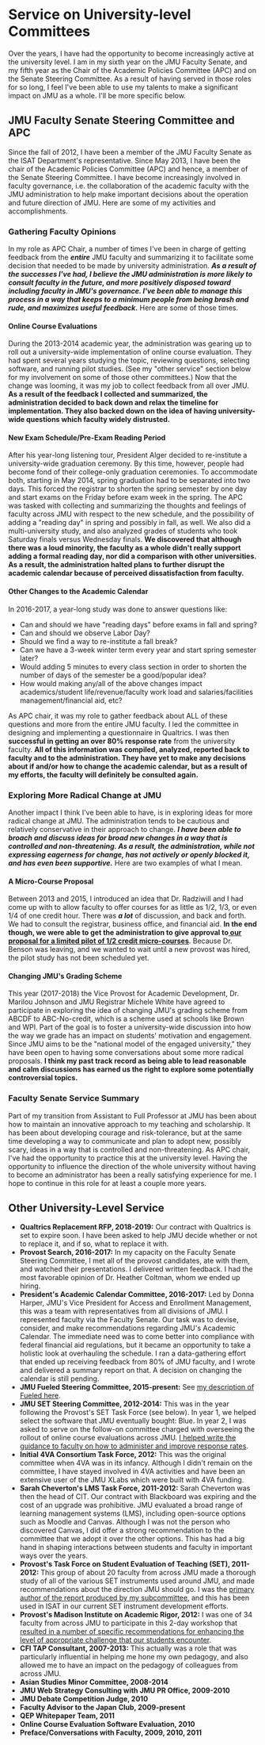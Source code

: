 # Service on University-level Committees

Over the years, I have had the opportunity to become increasingly active at the university level. I am in my sixth year on the JMU Faculty Senate, and my fifth year as the Chair of the Academic Policies Committee (APC) and on the Senate Steering Committee. As a result of having served in those roles for so long, I feel I've been able to use my talents to make a significant impact on JMU as a whole. I'll be more specific below.

## JMU Faculty Senate Steering Committee and APC

Since the fall of 2012, I have been a member of the JMU Faculty Senate as the ISAT Department's representative. Since May 2013, I have been the chair of the Academic Policies Committee (APC) and hence, a member of the Senate Steering Committee. I have become increasingly involved in faculty governance, i.e. the collaboration of the academic faculty with the JMU administration to help make important decisions about the operation and future direction of JMU. Here are some of my activities and accomplishments.

### Gathering Faculty Opinions

In my role as APC Chair, a number of times I've been in charge of getting feedback from the **_entire_** JMU faculty and summarizing it to facilitate some decision that needed to be made by university administration. **_As a result of the successes I've had, I believe the JMU administration is more likely to consult faculty in the future, and more positively disposed toward including faculty in JMU's governance. I've been able to manage this process in a way that keeps to a minimum people from being brash and rude, and maximizes useful feedback._** Here are some of those times.

#### Online Course Evaluations

During the 2013-2014 academic year, the administration was gearing up to roll out a university-wide implementation of online course evaluation. They had spent several years studying the topic, reviewing questions, selecting software, and running pilot studies. (See my "other service" section below for my involvement on some of those other committees.) Now that the change was looming, it was my job to collect feedback from all over JMU. **As a result of the feedback I collected and summarized, the administration decided to back down and relax the timeline for implementation. They also backed down on the idea of having university-wide questions which faculty widely distrusted.**

#### New Exam Schedule/Pre-Exam Reading Period

After his year-long listening tour, President Alger decided to re-institute a university-wide graduation ceremony. By this time, however, people had become fond of their college-only graduation ceremonies. To accommodate both, starting in May 2014, spring graduation had to be separated into two days. This forced the registrar to shorten the spring semester by one day and start exams on the Friday before exam week in the spring. The APC was tasked with collecting and summarizing the thoughts and feelings of faculty across JMU with respect to the new schedule, and the possibility of adding a "reading day" in spring and possibly in fall, as well. We also did a multi-university study, and also analyzed grades of students who took Saturday finals versus Wednesday finals. **We discovered that although there was a loud minority, the faculty as a whole didn't really support adding a formal reading day, nor did a comparison with other universities. As a result, the administration halted plans to further disrupt the academic calendar because of perceived dissatisfaction from faculty.**

#### Other Changes to the Academic Calendar

In 2016-2017, a year-long study was done to answer questions like:

* Can and should we have "reading days" before exams in fall and spring?
* Can and should we observe Labor Day?
* Should we find a way to re-institute a fall break?
* Can we have a 3-week winter term every year and start spring semester later?
* Would adding 5 minutes to every class section in order to shorten the number of days of the semester be a good/popular idea?
* How would making any/all of the above changes impact academics/student life/revenue/faculty work load and salaries/facilities management/financial aid, etc?

As APC chair, it was my role to gather feedback about ALL of these questions and more from the entire JMU faculty. I led the committee in designing and implementing a questionnaire in Qualtrics. I was then **successful in getting an over 80% response rate** from the university faculty. **All of this information was compiled, analyzed, reported back to faculty and to the administration. They have yet to make any decisions about if and/or how to change the academic calendar, but as a result of my efforts, the faculty will definitely be consulted again.**

### Exploring More Radical Change at JMU

Another impact I think I've been able to have, is in exploring ideas for more radical change at JMU. The administration tends to be cautious and relatively conservative in their approach to change. **_I have been able to broach and discuss ideas for broad new changes in a way that is controlled and non-threatening. As a result, the administration, while not expressing eagerness for change, has not actively or openly blocked it, and has even been supportive._** Here are two examples of what I mean.

#### A Micro-Course Proposal

Between 2013 and 2015, I introduced an idea that Dr. Radziwill and I had come up with to allow faculty to offer courses for as little as 1/2, 1/3, or even 1/4 of one credit hour. There was **_a lot_** of discussion, and back and forth. We had to consult the registrar, business office, and financial aid. **In the end though, we were able to get the administration to give approval to[ our proposal for a limited pilot of 1/2 credit micro-courses](https://github.com/morphatic/sis-portfolio/raw/master/supporting_materials/misc/2015--APC--PlanForMicroCoursePilot.pdf)**. Because Dr. Benson was leaving, and we wanted to wait until a new provost was hired, the pilot study has not been scheduled yet.

#### Changing JMU's Grading Scheme

This year (2017-2018) the Vice Provost for Academic Development, Dr. Marilou Johnson and JMU Registrar Michele White have agreed to participate in exploring the idea of changing JMU's grading scheme from ABCDF to ABC-No-credit, which is a scheme used at schools like Brown and WPI. Part of the goal is to foster a university-wide discussion into how the way we grade has an impact on students' motivation and engagement. Since JMU aims to be the "national model of the engaged university," they have been open to having some conversations about some more radical proposals. **I think my past track record as being able to lead reasonable and calm discussions has earned us the right to explore some potentially controversial topics.**

### Faculty Senate Service Summary

Part of my transition from Assistant to Full Professor at JMU has been about how to maintain an innovative approach to my teaching and scholarship. It has been about developing courage and risk-tolerance, but at the same time developing a way to communicate and plan to adopt new, possibly scary, ideas in a way that is controlled and non-threatening. As APC chair, I've had the opportunity to practice this at the university level. Having the opportunity to influence the direction of the whole university without having to become an administrator has been a really satisfying experience for me. I hope to continue in this role for at least a couple more years.

## Other University-Level Service

* **Qualtrics Replacement RFP, 2018-2019:** Our contract with Qualtrics is set to expire soon. I have been asked to help JMU decide whether or not to replace it, and if so, what to replace it with.
* **Provost Search, 2016-2017:** In my capacity on the Faculty Senate Steering Committee, I met all of the provost candidates, ate with them, and watched their presentations. I delivered written feedback. I had the most favorable opinion of Dr. Heather Coltman, whom we ended up hiring.
* **President's Academic Calendar Committee, 2016-2017:** Led by Donna Harper, JMU's Vice President for Access and Enrollment Management, this was a team with representatives from all divisions of JMU. I represented faculty via the Faculty Senate. Our task was to devise, consider, and make recommendations regarding JMU's Academic Calendar. The immediate need was to come better into compliance with federal financial aid regulations, but it became an opportunity to take a holistic look at overhauling the schedule. I ran a data-gathering effort that ended up receiving feedback from 80% of JMU faculty, and I wrote and delivered a summary report on that. A decision on changing the calendar is still pending.
* **JMU Fueled Steering Committee, 2015-present:** See [my description of Fueled here](/teaching/fueled.md). 
* **JMU SET Steering Committee, 2012-2014:** This was in the year following the Provost's SET Task Force (see below). In year 1, we helped select the software that JMU eventually bought: Blue. In year 2, I was asked to serve on the follow-on committee charged with overseeing the rollout of online course evaluations across JMU. [I helped write the guidance to faculty on how to administer and improve response rates](https://github.com/morphatic/sis-portfolio/raw/master/supporting_materials/misc/2013--Blue--UppingYourResponseRate.pdf).
* **Initial 4VA Consortium Task Force, 2012:** This was the original committee when 4VA was in its infancy. Although I didn't remain on the committee, I have stayed involved in 4VA activities and have been an extensive user of the JMU XLabs which were built with 4VA funding.
* **Sarah Cheverton's LMS Task Force, 2011-2012:** Sarah Cheverton was then the head of CIT. Our contract with Blackboard was expiring and the cost of an upgrade was prohibitive. JMU evaluated a broad range of learning management systems (LMS), including open-source options such as Moodle and Canvas. Although I was not the person who discovered Canvas, I did offer a strong recommendation to the committee that we adopt it over the other options. This has had a big hand in shaping interactions between students and faculty in important ways over the years.
* **Provost's Task Force on Student Evaluation of Teaching (SET), 2011-2012:** This group of about 20 faculty from across JMU made a thorough study of all of the various SET instruments used around JMU, and made recommendations about the direction JMU should go. I was the [primary author of the report produced by my subcommittee](https://github.com/morphatic/sis-portfolio/raw/master/supporting_materials/misc/2012--SETTaskForce-EvaluationSubcommiteeReport--2012-02-14.pdf), and this has been used in ISAT in our current SET instrument development efforts.
* **Provost's Madison Institute on Academic Rigor, 2012:** I was one of 34 faculty from across JMU to participate in this 2-day workshop that [resulted in a number of specific recommendations for enhancing the level of appropriate challenge that our students encounter](https://www.jmu.edu/facultysenate/wm_library/MadisonInstituteFinal.pdf).
* **CFI TAP Consultant, 2007-2013:** This actually was a role that was particularly influential in helping me hone my own pedagogy, and also allowed me to have an impact on the pedagogy of colleagues from across JMU.
* **Asian Studies Minor Committee, 2008-2014**
* **JMU Web Strategy Consulting with JMU PR Office, 2009-2010**
* **JMU Debate Competition Judge, 2010**
* **Faculty Advisor to the Japan Club, 2009-present**
* **QEP Whitepaper Team, 2011**
* **Online Course Evaluation Software Evaluation, 2010**
* **Preface/Conversations with Faculty, 2009, 2010, 2011**